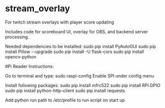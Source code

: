 # stream_overlay
For twitch stream overlays with player score updating

Includes code for scoreboard UI, overlay for OBS, and backend server processing.

Needed dependencies to be installed:
sudo pip install PyAutoGUI
sudo pip install Pillow --upgrade
sudo pip install -U flask-cors
sudo pip install opencv-python

#Pi Reader Instructions:

Go to terminal and type: sudo raspi-config
Enable SPI under config menu

Install following packages:
sudo pip install mfrc522
sudo pip install RPi.GPIO
sudo pip install python-http-client
sudo pip install requests

Add python run path to /etc/profile to run script on start up
